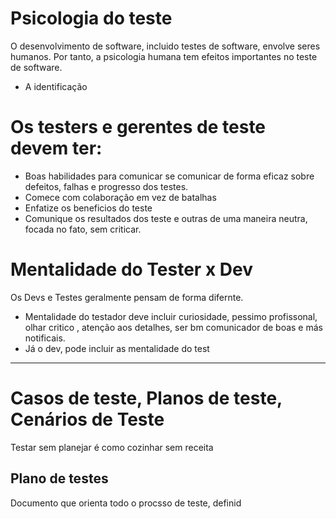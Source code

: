 
# Psicologia do teste

O desenvolvimento de software, incluido testes de software, envolve seres humanos. Por tanto, a psicologia humana tem efeitos importantes no teste de software.

- A identificação 

# Os testers e gerentes de teste devem ter:

- Boas habilidades para comunicar se comunicar de forma eficaz sobre defeitos, falhas e progresso dos testes.
- Comece com colaboração em vez de batalhas
- Enfatize os  beneficios do teste
- Comunique os resultados dos teste e outras de uma  maneira neutra, focada no fato, sem criticar.

# Mentalidade do Tester x Dev


Os Devs e Testes geralmente pensam de forma difernte.

- Mentalidade do testador deve incluir curiosidade, pessimo profissonal, olhar critico , atenção aos detalhes, ser bm comunicador de boas e más notificais.
- Já o dev, pode incluir as mentalidade do test






--------------------------------

# Casos de teste, Planos de teste,  Cenários de Teste


Testar sem planejar é como cozinhar sem receita


## Plano de testes

Documento que orienta todo o procsso de teste, definid